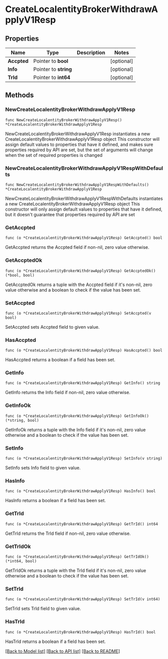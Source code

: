 # CreateLocalentityBrokerWithdrawApplyV1Resp

## Properties

Name | Type | Description | Notes
------------ | ------------- | ------------- | -------------
**Accpted** | Pointer to **bool** |  | [optional] 
**Info** | Pointer to **string** |  | [optional] 
**TrId** | Pointer to **int64** |  | [optional] 

## Methods

### NewCreateLocalentityBrokerWithdrawApplyV1Resp

`func NewCreateLocalentityBrokerWithdrawApplyV1Resp() *CreateLocalentityBrokerWithdrawApplyV1Resp`

NewCreateLocalentityBrokerWithdrawApplyV1Resp instantiates a new CreateLocalentityBrokerWithdrawApplyV1Resp object
This constructor will assign default values to properties that have it defined,
and makes sure properties required by API are set, but the set of arguments
will change when the set of required properties is changed

### NewCreateLocalentityBrokerWithdrawApplyV1RespWithDefaults

`func NewCreateLocalentityBrokerWithdrawApplyV1RespWithDefaults() *CreateLocalentityBrokerWithdrawApplyV1Resp`

NewCreateLocalentityBrokerWithdrawApplyV1RespWithDefaults instantiates a new CreateLocalentityBrokerWithdrawApplyV1Resp object
This constructor will only assign default values to properties that have it defined,
but it doesn't guarantee that properties required by API are set

### GetAccpted

`func (o *CreateLocalentityBrokerWithdrawApplyV1Resp) GetAccpted() bool`

GetAccpted returns the Accpted field if non-nil, zero value otherwise.

### GetAccptedOk

`func (o *CreateLocalentityBrokerWithdrawApplyV1Resp) GetAccptedOk() (*bool, bool)`

GetAccptedOk returns a tuple with the Accpted field if it's non-nil, zero value otherwise
and a boolean to check if the value has been set.

### SetAccpted

`func (o *CreateLocalentityBrokerWithdrawApplyV1Resp) SetAccpted(v bool)`

SetAccpted sets Accpted field to given value.

### HasAccpted

`func (o *CreateLocalentityBrokerWithdrawApplyV1Resp) HasAccpted() bool`

HasAccpted returns a boolean if a field has been set.

### GetInfo

`func (o *CreateLocalentityBrokerWithdrawApplyV1Resp) GetInfo() string`

GetInfo returns the Info field if non-nil, zero value otherwise.

### GetInfoOk

`func (o *CreateLocalentityBrokerWithdrawApplyV1Resp) GetInfoOk() (*string, bool)`

GetInfoOk returns a tuple with the Info field if it's non-nil, zero value otherwise
and a boolean to check if the value has been set.

### SetInfo

`func (o *CreateLocalentityBrokerWithdrawApplyV1Resp) SetInfo(v string)`

SetInfo sets Info field to given value.

### HasInfo

`func (o *CreateLocalentityBrokerWithdrawApplyV1Resp) HasInfo() bool`

HasInfo returns a boolean if a field has been set.

### GetTrId

`func (o *CreateLocalentityBrokerWithdrawApplyV1Resp) GetTrId() int64`

GetTrId returns the TrId field if non-nil, zero value otherwise.

### GetTrIdOk

`func (o *CreateLocalentityBrokerWithdrawApplyV1Resp) GetTrIdOk() (*int64, bool)`

GetTrIdOk returns a tuple with the TrId field if it's non-nil, zero value otherwise
and a boolean to check if the value has been set.

### SetTrId

`func (o *CreateLocalentityBrokerWithdrawApplyV1Resp) SetTrId(v int64)`

SetTrId sets TrId field to given value.

### HasTrId

`func (o *CreateLocalentityBrokerWithdrawApplyV1Resp) HasTrId() bool`

HasTrId returns a boolean if a field has been set.


[[Back to Model list]](../README.md#documentation-for-models) [[Back to API list]](../README.md#documentation-for-api-endpoints) [[Back to README]](../README.md)


